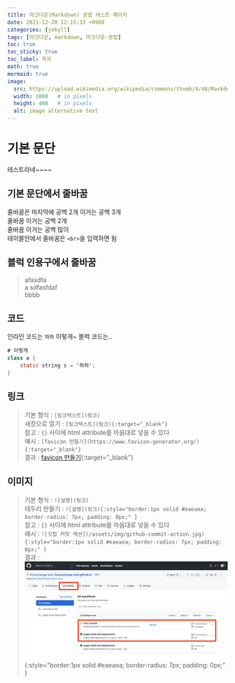 ```yaml
---
title: 마크다운(Markdown) 문법 테스트 페이지
date: 2021-12-20 12:15:33 +0900
categories: [jekyll]
tags: [마크다운, markdown, 마크다운-문법]
toc: true
toc_sticky: true
toc_label: 목차
math: true
mermaid: true
image:
  src: https://upload.wikimedia.org/wikipedia/commons/thumb/4/48/Markdown-mark.svg/1200px-Markdown-mark.svg.png
  width: 1000   # in pixels
  height: 400   # in pixels
  alt: image alternative text
---
```



# 기본 문단

테스트라네~~~~  

## 기본 문단에서 줄바꿈

줄바꿈은 마지막에 공백 2개 이거는 공백 3개   
줄바꿈 이거는 공백 2개  
줄바꿈 이거는 공백 많이          
테이블안에서 줄바꿈은 `<br>`을 입력하면 됨    


## 블럭 인용구에서 줄바꿈

> afasdfa\
> a sdfasfdaf\
> bbbb 

## 코드
인라인 코드는 `하하` 이렇게~
블럭 코드는..

```java
# 이렇게
class a {
	static string s = '하하';
}
```

## 링크
> 기본 형식 : ``[링크텍스트](링크)``\
> 새창으로 열기 : `[링크텍스트](링크){:target="_blank"}`\
> 참고 : `{}` 사이에 html attribute를 마음대로 넣을 수 있다\
> 예시 : `[favicon 만들기](https://www.favicon-generator.org/){:target="_blank"}`\
> 결과 : [favicon 만들기](https://www.favicon-generator.org/){:target="_blank"}

## 이미지
> 기본 형식 : `![설명](링크)`\
> 테두리 만들기 : `![설명](링크){:style="border:1px solid #eaeaea; border-radius: 7px; padding: 0px;" }`\
> 참고 : `{}` 사이에 html attribute를 마음대로 넣을 수 있다\
> 예시 : `![깃헙 커밋 액션](/assets/img/github-commit-action.jpg){:style="border:1px solid #eaeaea; border-radius: 7px; padding: 0px;" }`\
> 결과 : ![깃헙 커밋 액션](/assets/img/github-commit-action.jpg){:style="border:1px solid #eaeaea; border-radius: 7px; padding: 0px;" }





